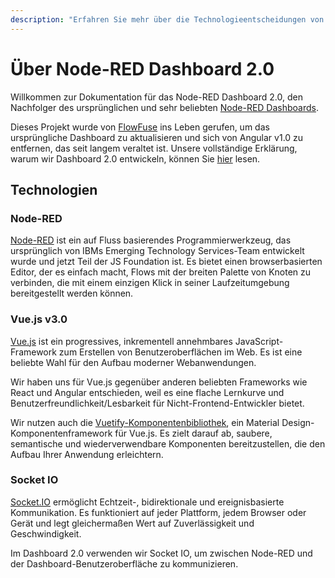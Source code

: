 ```yaml
---
description: "Erfahren Sie mehr über die Technologieentscheidungen von Dashboard 2.0"
---
```


# Über Node-RED Dashboard 2.0

Willkommen zur Dokumentation für das Node-RED Dashboard 2.0, den Nachfolger des ursprünglichen und sehr beliebten [Node-RED Dashboards](https://flows.nodered.org/node/node-red-dashboard).

Dieses Projekt wurde von [FlowFuse](https://flowfuse.com/) ins Leben gerufen, um das ursprüngliche Dashboard zu aktualisieren und sich von Angular v1.0 zu entfernen, das seit langem veraltet ist. Unsere vollständige Erklärung, warum wir Dashboard 2.0 entwickeln, können Sie [hier](https://flowfuse.com/blog/2023/06/dashboard-announcement/) lesen.

## Technologien

### Node-RED

[Node-RED](https://nodered.org/) ist ein auf Fluss basierendes Programmierwerkzeug, das ursprünglich von IBMs Emerging Technology Services-Team entwickelt wurde und jetzt Teil der JS Foundation ist. Es bietet einen browserbasierten Editor, der es einfach macht, Flows mit der breiten Palette von Knoten zu verbinden, die mit einem einzigen Klick in seiner Laufzeitumgebung bereitgestellt werden können.

### Vue.js v3.0

[Vue.js](https://vuejs.org/) ist ein progressives, inkrementell annehmbares JavaScript-Framework zum Erstellen von Benutzeroberflächen im Web. Es ist eine beliebte Wahl für den Aufbau moderner Webanwendungen.

Wir haben uns für Vue.js gegenüber anderen beliebten Frameworks wie React und Angular entschieden, weil es eine flache Lernkurve und Benutzerfreundlichkeit/Lesbarkeit für Nicht-Frontend-Entwickler bietet.

Wir nutzen auch die [Vuetify-Komponentenbibliothek](https://vuetifyjs.com/en/components/all/), ein Material Design-Komponentenframework für Vue.js. Es zielt darauf ab, saubere, semantische und wiederverwendbare Komponenten bereitzustellen, die den Aufbau Ihrer Anwendung erleichtern.

### Socket IO

[Socket.IO](https://socket.io/) ermöglicht Echtzeit-, bidirektionale und ereignisbasierte Kommunikation. Es funktioniert auf jeder Plattform, jedem Browser oder Gerät und legt gleichermaßen Wert auf Zuverlässigkeit und Geschwindigkeit.

Im Dashboard 2.0 verwenden wir Socket IO, um zwischen Node-RED und der Dashboard-Benutzeroberfläche zu kommunizieren.